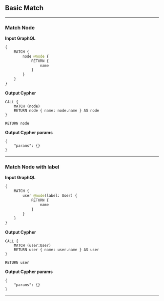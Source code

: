 ## Basic Match

---

### Match Node

**Input GraphQL**

```graphql
{
    MATCH {
        node @node {
            RETURN {
                name
            }
        }
    }
}
```

**Output Cypher**

```cypher
CALL {
    MATCH (node)
    RETURN node { name: node.name } AS node
}

RETURN node
```

**Output Cypher params**

```params
{
    "params": {}
}
```

---

### Match Node with label

**Input GraphQL**

```graphql
{
    MATCH {
        user @node(label: User) {
            RETURN {
                name
            }
        }
    }
}
```

**Output Cypher**

```cypher
CALL {
    MATCH (user:User)
    RETURN user { name: user.name } AS user
}

RETURN user
```

**Output Cypher params**

```params
{
    "params": {}
}
```

---
